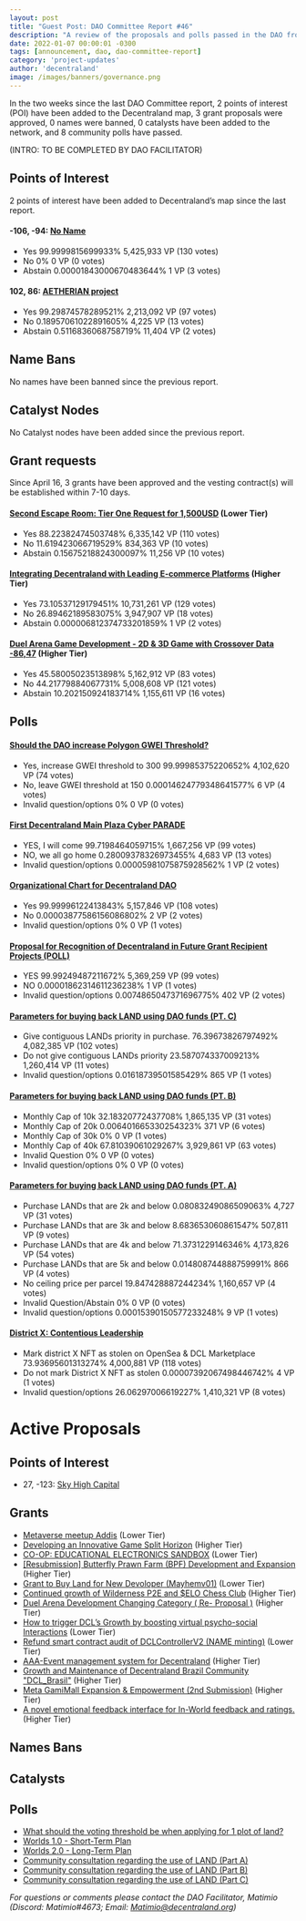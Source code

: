```yaml
---
layout: post
title: "Guest Post: DAO Committee Report #46"
description: "A review of the proposals and polls passed in the DAO from April 16 through April 30".
date: 2022-01-07 00:00:01 -0300
tags: [announcement, dao, dao-committee-report]
category: 'project-updates'
author: 'decentraland'
image: /images/banners/governance.png
---
```


In the two weeks since the last DAO Committee report, 2 points of interest (POI) have been added to the Decentraland map, 3 grant proposals were approved, 0 names were banned, 0 catalysts have been added to the network, and 8 community polls have passed.

(INTRO: TO BE COMPLETED BY DAO FACILITATOR)

## Points of Interest
2 points of interest have been added to Decentraland’s map since the last report.


#### -106, -94: [No Name](https://governance.decentraland.org/proposal/?id=75df71a0-e212-11ed-ae6b-bdc7e2b26a35)

* Yes 99.9999815699933% 5,425,933 VP (130 votes)
* No 0% 0 VP (0 votes)
* Abstain 0.00001843000670483644% 1 VP (3 votes)


#### 102, 86: [AETHERIAN project](https://governance.decentraland.org/proposal/?id=c5fe9500-d8a6-11ed-bfff-7567e61aeee0)

* Yes 99.29874578289521% 2,213,092 VP (97 votes)
* No 0.18957061022891605% 4,225 VP (13 votes)
* Abstain 0.5116836068758719% 11,404 VP (2 votes)


## Name Bans

No names have been banned since the previous report.

## Catalyst Nodes
No Catalyst nodes have been added since the previous report.


## Grant requests
Since April 16, 3 grants have been approved and the vesting contract(s) will be established within 7-10 days.


#### [Second Escape Room: Tier One Request for 1,500USD](https://governance.decentraland.org/proposal/?id=b92dbd80-da43-11ed-a302-91aa98f8d7a4) (Lower Tier)

* Yes 88.22382474503748% 6,335,142 VP (110 votes)
* No 11.619423066719529% 834,363 VP (10 votes)
* Abstain 0.15675218824300097% 11,256 VP (10 votes)


#### [Integrating Decentraland with Leading E-commerce Platforms](https://governance.decentraland.org/proposal/?id=04f1cd70-d8d6-11ed-bfff-7567e61aeee0) (Higher Tier)

* Yes 73.10537129179451% 10,731,261 VP (129 votes)
* No 26.89462189583075% 3,947,907 VP (18 votes)
* Abstain 0.000006812374733201859% 1 VP (2 votes)


#### [Duel Arena Game Development -  2D &amp; 3D Game with Crossover Data -86,47](https://governance.decentraland.org/proposal/?id=0414e9e0-d1a2-11ed-9cb9-2563bc989482) (Higher Tier)

* Yes 45.58005023513898% 5,162,912 VP (83 votes)
* No 44.21779884067731% 5,008,608 VP (121 votes)
* Abstain 10.202150924183714% 1,155,611 VP (16 votes)


## Polls

#### [Should the DAO increase Polygon GWEI Threshold?](https://governance.decentraland.org/proposal/?id=a7327de0-e2dc-11ed-ae6b-bdc7e2b26a35)

* Yes, increase GWEI threshold to 300 99.99985375220652% 4,102,620 VP (74 votes)
* No, leave GWEI threshold at 150 0.00014624779348641577% 6 VP (4 votes)
* Invalid question/options 0% 0 VP (0 votes)


#### [First Decentraland Main Plaza Cyber PARADE](https://governance.decentraland.org/proposal/?id=af2ab360-de4e-11ed-93f4-8f8fa30ce0cd)

* YES,  I will come 99.7198464059715% 1,667,256 VP (99 votes)
* NO, we all go home 0.28009378326973455% 4,683 VP (13 votes)
* Invalid question/options 0.00005981075875928562% 1 VP (2 votes)


#### [Organizational Chart for Decentraland DAO](https://governance.decentraland.org/proposal/?id=4f53c760-dac0-11ed-a302-91aa98f8d7a4)

* Yes 99.99996122413843% 5,157,846 VP (108 votes)
* No 0.00003877586156086802% 2 VP (2 votes)
* Invalid question/options 0% 0 VP (1 votes)


#### [Proposal for Recognition of Decentraland in Future Grant Recipient Projects (POLL)](https://governance.decentraland.org/proposal/?id=d1e5ff30-da30-11ed-bfff-7567e61aeee0)

* YES 99.99249487211672% 5,369,259 VP (99 votes)
* NO 0.00001862314611236238% 1 VP (1 votes)
* Invalid question/options 0.0074865047371696775% 402 VP (2 votes)


#### [Parameters for buying back LAND using DAO funds (PT. C)](https://governance.decentraland.org/proposal/?id=47f1c960-d9a6-11ed-bfff-7567e61aeee0)

* Give contiguous LANDs priority in purchase. 76.39673826797492% 4,082,385 VP (102 votes)
* Do not give contiguous LANDs priority 23.587074337009213% 1,260,414 VP (11 votes)
* Invalid question/options 0.01618739501585429% 865 VP (1 votes)


#### [Parameters for buying back LAND using DAO funds (PT. B)](https://governance.decentraland.org/proposal/?id=cd5e1640-d9a5-11ed-bfff-7567e61aeee0)

* Monthly Cap of 10k  32.18320772437708% 1,865,135 VP (31 votes)
* Monthly Cap of 20k  0.006401665330254323% 371 VP (6 votes)
* Monthly Cap of 30k  0% 0 VP (1 votes)
* Monthly Cap of 40k  67.81039061029267% 3,929,861 VP (63 votes)
* Invalid Question 0% 0 VP (0 votes)
* Invalid question/options 0% 0 VP (0 votes)


#### [Parameters for buying back LAND using DAO funds (PT. A)](https://governance.decentraland.org/proposal/?id=c66846e0-d9a4-11ed-bfff-7567e61aeee0)

* Purchase LANDs that are 2k and below 0.08083249086509063% 4,727 VP (31 votes)
* Purchase LANDs that are 3k and below 8.683653060861547% 507,811 VP (9 votes)
* Purchase LANDs that are 4k and below 71.3731229146346% 4,173,826 VP (54 votes)
* Purchase LANDs that are 5k and below 0.014808744888759991% 866 VP (4 votes)
* No ceiling price per parcel 19.847428887244234% 1,160,657 VP (4 votes)
* Invalid Question/Abstain 0% 0 VP (0 votes)
* Invalid question/options 0.00015390150577233248% 9 VP (1 votes)


#### [District X: Contentious Leadership](https://governance.decentraland.org/proposal/?id=c0e5dd50-d895-11ed-bfff-7567e61aeee0)

* Mark district X NFT as stolen on OpenSea &amp; DCL Marketplace 73.93695601313274% 4,000,881 VP (118 votes)
* Do not mark District X NFT as stolen 0.00007392067498446742% 4 VP (1 votes)
* Invalid question/options 26.06297006619227% 1,410,321 VP (8 votes)



# Active Proposals

## Points of Interest

* 27, -123: [Sky High Capital](https://governance.decentraland.org/proposal/?id=0fbe0d60-e455-11ed-ae6b-bdc7e2b26a35)

## Grants

* [Metaverse meetup Addis](https://governance.decentraland.org/proposal/?id=0b1fbf60-e932-11ed-a775-5faf35384fa8) (Lower Tier)
* [Developing an Innovative Game Split Horizon](https://governance.decentraland.org/proposal/?id=149e1cf0-e908-11ed-a775-5faf35384fa8) (Higher Tier)
* [CO-OP: EDUCATIONAL ELECTRONICS SANDBOX](https://governance.decentraland.org/proposal/?id=b4a6abd0-e846-11ed-b8f1-75dbe089d333) (Lower Tier)
* [[Resubmission] Butterfly Prawn Farm (BPF) Development and Expansion](https://governance.decentraland.org/proposal/?id=971a6d00-e71e-11ed-b8f1-75dbe089d333) (Higher Tier)
* [Grant to Buy Land for New Devoloper (Mayhemv01)](https://governance.decentraland.org/proposal/?id=552e6d80-e71c-11ed-b8f1-75dbe089d333) (Lower Tier)
* [Continued growth of Wilderness P2E and $ELO Chess Club](https://governance.decentraland.org/proposal/?id=724f7f00-e6f2-11ed-b8f1-75dbe089d333) (Higher Tier)
* [Duel Arena Development Changing Category ( Re- Proposal )](https://governance.decentraland.org/proposal/?id=04112d30-e5d6-11ed-b8f1-75dbe089d333) (Higher Tier)
* [How to trigger DCL’s Growth by boosting virtual psycho-social Interactions](https://governance.decentraland.org/proposal/?id=4acc6aa0-e56d-11ed-b8f1-75dbe089d333) (Lower Tier)
* [Refund smart contract audit of DCLControllerV2 (NAME minting)](https://governance.decentraland.org/proposal/?id=1ed8c850-e53e-11ed-b8f1-75dbe089d333) (Lower Tier)
* [AAA-Event management system for Decentraland](https://governance.decentraland.org/proposal/?id=6cb8a410-e367-11ed-ae6b-bdc7e2b26a35) (Higher Tier)
* [Growth and Maintenance of Decentraland Brazil Community &#34;DCL_Brasil&#34;](https://governance.decentraland.org/proposal/?id=a7833c20-e2bf-11ed-ae6b-bdc7e2b26a35) (Higher Tier)
* [Meta GamiMall Expansion &amp; Empowerment (2nd Submission)](https://governance.decentraland.org/proposal/?id=6ca30350-df00-11ed-93f4-8f8fa30ce0cd) (Higher Tier)
* [A novel emotional feedback interface for In-World feedback and ratings.](https://governance.decentraland.org/proposal/?id=80788b40-def9-11ed-93f4-8f8fa30ce0cd) (Higher Tier)

## Names Bans


## Catalysts


## Polls

* [What should the voting threshold be when applying for 1 plot of land?](https://governance.decentraland.org/proposal/?id=d36e9660-e957-11ed-a775-5faf35384fa8)
* [Worlds 1.0 - Short-Term Plan](https://governance.decentraland.org/proposal/?id=e712bb50-e822-11ed-b8f1-75dbe089d333)
* [Worlds 2.0 - Long-Term Plan](https://governance.decentraland.org/proposal/?id=c3216070-e822-11ed-b8f1-75dbe089d333)
* [Community consultation regarding the use of LAND (Part A)](https://governance.decentraland.org/proposal/?id=b2344a30-e6af-11ed-b8f1-75dbe089d333)
* [Community consultation regarding the use of LAND (Part B)](https://governance.decentraland.org/proposal/?id=a1e99ae0-e6af-11ed-b8f1-75dbe089d333)
* [Community consultation regarding the use of LAND (Part C)](https://governance.decentraland.org/proposal/?id=8acd2980-e6af-11ed-b8f1-75dbe089d333)

*For questions or comments please contact the DAO Facilitator, Matimio (Discord: Matimio#4673; Email: [Matimio@decentraland.org](mailto:Matimio@decentraland.org))*